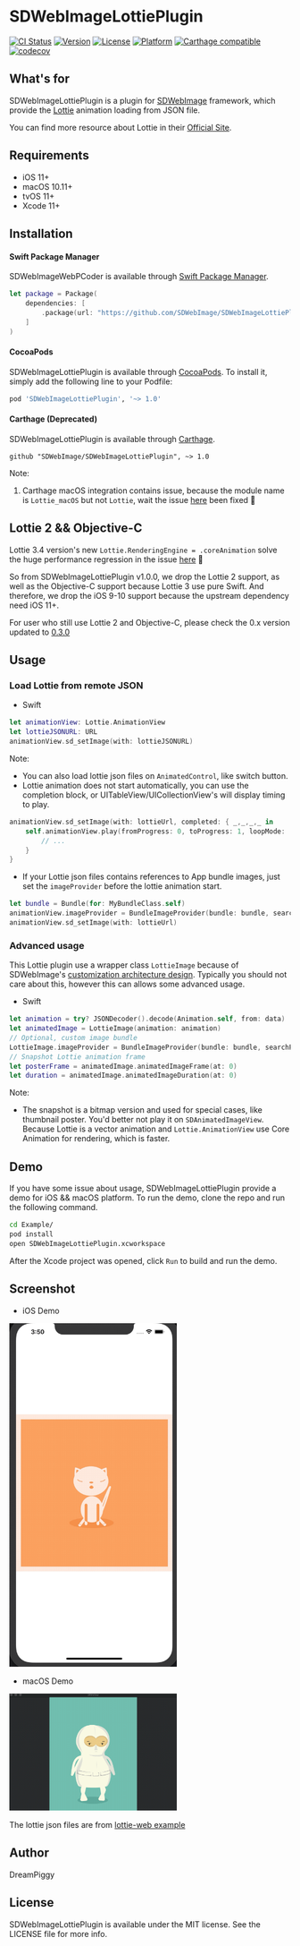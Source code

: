 # SDWebImageLottiePlugin

[![CI Status](https://img.shields.io/travis/SDWebImage/SDWebImageLottiePlugin.svg?style=flat)](https://travis-ci.org/SDWebImage/SDWebImageLottiePlugin)
[![Version](https://img.shields.io/cocoapods/v/SDWebImageLottiePlugin.svg?style=flat)](https://cocoapods.org/pods/SDWebImageLottiePlugin)
[![License](https://img.shields.io/cocoapods/l/SDWebImageLottiePlugin.svg?style=flat)](https://cocoapods.org/pods/SDWebImageLottiePlugin)
[![Platform](https://img.shields.io/cocoapods/p/SDWebImageLottiePlugin.svg?style=flat)](https://cocoapods.org/pods/SDWebImageLottiePlugin)
[![Carthage compatible](https://img.shields.io/badge/Carthage-compatible-brightgreen.svg?style=flat)](https://github.com/SDWebImage/SDWebImageLottiePlugin)
[![codecov](https://codecov.io/gh/SDWebImage/SDWebImageLottiePlugin/branch/master/graph/badge.svg)](https://codecov.io/gh/SDWebImage/SDWebImageLottiePlugin)

## What's for
SDWebImageLottiePlugin is a plugin for [SDWebImage](https://github.com/rs/SDWebImage/) framework, which provide the [Lottie](https://github.com/airbnb/lottie-ios) animation loading from JSON file.

You can find more resource about Lottie in their [Official Site](https://airbnb.design/lottie/).

## Requirements

+ iOS 11+
+ macOS 10.11+
+ tvOS 11+
+ Xcode 11+

## Installation

#### Swift Package Manager

SDWebImageWebPCoder is available through [Swift Package Manager](https://swift.org/package-manager).

```swift
let package = Package(
    dependencies: [
        .package(url: "https://github.com/SDWebImage/SDWebImageLottiePlugin.git", from: "1.0.0")
    ]
)
```

#### CocoaPods

SDWebImageLottiePlugin is available through [CocoaPods](https://cocoapods.org). To install
it, simply add the following line to your Podfile:

```ruby
pod 'SDWebImageLottiePlugin', '~> 1.0'
```

#### Carthage (Deprecated)

SDWebImageLottiePlugin is available through [Carthage](https://github.com/Carthage/Carthage).

```
github "SDWebImage/SDWebImageLottiePlugin", ~> 1.0
```

Note:
1. Carthage macOS integration contains issue, because the module name is `Lottie_macOS` but not `Lottie`, wait the issue [here](https://github.com/airbnb/lottie-ios/issues/1638) been fixed 👀

## Lottie 2 && Objective-C

Lottie 3.4 version's new `Lottie.RenderingEngine = .coreAnimation` solve the huge performance regression in the issue [here](https://github.com/airbnb/lottie-ios/issues/895) 🚀

So from SDWebImageLottiePlugin v1.0.0, we drop the Lottie 2 support, as well as the Objective-C support because Lottie 3 use pure Swift. And therefore, we drop the iOS 9-10 support because the upstream dependency need iOS 11+.

For user who still use Lottie 2 and Objective-C, please check the 0.x version updated to [0.3.0](https://github.com/SDWebImage/SDWebImageLottiePlugin/releases/tag/0.3.0)

## Usage

### Load Lottie from remote JSON

+ Swift

```swift
let animationView: Lottie.AnimationView
let lottieJSONURL: URL
animationView.sd_setImage(with: lottieJSONURL)
```

Note:
+ You can also load lottie json files on `AnimatedControl`, like switch button.
+ Lottie animation does not start automatically, you can use the completion block, or UITableView/UICollectionView's will display timing to play.

```swift
animationView.sd_setImage(with: lottieUrl, completed: { _,_,_,_ in
    self.animationView.play(fromProgress: 0, toProgress: 1, loopMode: .repeat(5)) { finished in
        // ...
    }
}
```


+ If your Lottie json files contains references to App bundle images, just set the `imageProvider` before the lottie animation start.

```swift
let bundle = Bundle(for: MyBundleClass.self)
animationView.imageProvider = BundleImageProvider(bundle: bundle, searchPath: nil)
animationView.sd_setImage(with: lottieUrl)
```

### Advanced usage

This Lottie plugin use a wrapper class `LottieImage` because of SDWebImage's [customization architecture design](https://github.com/SDWebImage/SDWebImage/wiki/Advanced-Usage#customization). Typically you should not care about this, however this can allows some advanced usage.

+ Swift

```swift
let animation = try? JSONDecoder().decode(Animation.self, from: data)
let animatedImage = LottieImage(animation: animation)
// Optional, custom image bundle
LottieImage.imageProvider = BundleImageProvider(bundle: bundle, searchPath: nil)
// Snapshot Lottie animation frame
let posterFrame = animatedImage.animatedImageFrame(at: 0)
let duration = animatedImage.animatedImageDuration(at: 0)
```

Note:
+ The snapshot is a bitmap version and used for special cases, like thumbnail poster. You'd better not play it on `SDAnimatedImageView`. Because Lottie is a vector animation and `Lottie.AnimationView` use Core Animation for rendering, which is faster.

## Demo

If you have some issue about usage, SDWebImageLottiePlugin provide a demo for iOS && macOS platform. To run the demo, clone the repo and run the following command.

```bash
cd Example/
pod install
open SDWebImageLottiePlugin.xcworkspace
```

After the Xcode project was opened, click `Run` to build and run the demo.

## Screenshot

+ iOS Demo

<img src="https://raw.githubusercontent.com/SDWebImage/SDWebImageLottiePlugin/master/Example/Screenshot/LottieDemo.gif" width="300" />

+ macOS Demo

<img src="https://raw.githubusercontent.com/SDWebImage/SDWebImageLottiePlugin/master/Example/Screenshot/LottieDemo-macOS.gif" width="300" />

The lottie json files are from [lottie-web example](https://github.com/airbnb/lottie-web)

## Author

DreamPiggy

## License

SDWebImageLottiePlugin is available under the MIT license. See the LICENSE file for more info.
